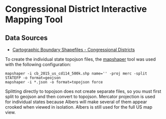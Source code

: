 # Congressional District Interactive Mapping Tool

## Data Sources

* [Cartographic Boundary Shapefiles - Congressional Districts](https://www.census.gov/geo/maps-data/data/cbf/cbf_cds.html)

To create the individual state topojson files, the [mapshaper](https://github.com/mbloch/mapshaper) tool was used with the following configuration:

```
mapshaper -i cb_2015_us_cd114_500k.shp name='' -proj merc -split STATEFP -o format=geojson
mapshaper -i *.json -o format=topojson force
```

Splitting directly to topojson does not create separate files, so you must first split to geojson and then convert to topojson. Mercator projection is used for individual states because Albers will make several of them appear crooked when viewed in isolation. Albers is still used for the full US map view.